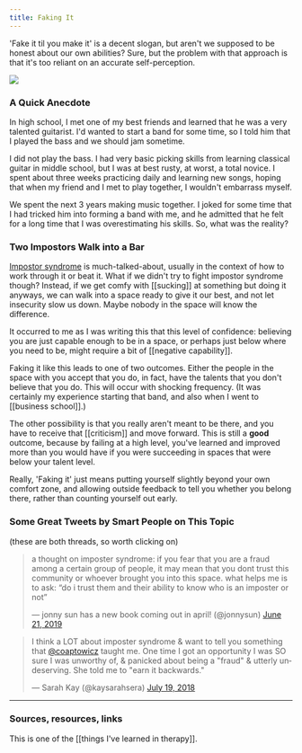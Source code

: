 ```yaml
---
title: Faking It
---
```


'Fake it til you make it' is a decent slogan, but aren't we supposed to be honest about our own abilities? Sure, but the problem with that approach is that it's too reliant on an accurate self-perception.

<img src="..assets/faking.png">

### A Quick Anecdote

In high school, I met one of my best friends and learned that he was a very talented guitarist. I'd wanted to start a band for some time, so I told him that I played the bass and we should jam sometime.

I did not play the bass. I had very basic picking skills from learning classical guitar in middle school, but I was at best rusty, at worst, a total novice. I spent about three weeks practicing daily and learning new songs, hoping that when my friend and I met to play together, I wouldn't embarrass myself.

We spent the next 3 years making music together. I joked for some time that I had tricked him into forming a band with me, and he admitted that he felt for a long time that I was overestimating his skills. So, what was the reality?

### Two Impostors Walk into a Bar

[Impostor syndrome](https://en.wikipedia.org/wiki/Impostor_syndrome) is much-talked-about, usually in the context of how to work through it or beat it. What if we didn't try to fight impostor syndrome though? Instead, if we get comfy with [[sucking]] at something but doing it anyways, we can walk into a space ready to give it our best, and not let insecurity slow us down. Maybe nobody in the space will know the difference.

It occurred to me as I was writing this that this level of confidence: believing you are just capable enough to be in a space, or perhaps just below where you need to be, might require a bit of [[negative capability]].

Faking it like this leads to one of two outcomes. Either the people in the space with you accept that you do, in fact, have the talents that you don't believe that you do. This will occur with shocking frequency. (It was certainly my experience starting that band, and also when I went to [[business school]].)

The other possibility is that you really aren't meant to be there, and you have to receive that [[criticism]] and move forward. This is still a **good** outcome, because by failing at a high level, you've learned and improved more than you would have if you were succeeding in spaces that were below your talent level.

Really, 'Faking it' just means putting yourself slightly beyond your own comfort zone, and allowing outside feedback to tell you whether you belong there, rather than counting yourself out early.

### Some Great Tweets by Smart People on This Topic

(these are both threads, so worth clicking on)

<blockquote class="twitter-tweet"><p lang="en" dir="ltr">a thought on imposter syndrome: if you fear that you are a fraud among a certain group of people, it may mean that you dont trust this community or whoever brought you into this space. what helps me is to ask: “do i trust them and their ability to know who is an imposter or not”</p>&mdash; jonny sun has a new book coming out in april! (@jonnysun) <a href="https://twitter.com/jonnysun/status/1141911481166028807?ref_src=twsrc%5Etfw">June 21, 2019</a></blockquote> <script async src="https://platform.twitter.com/widgets.js" charset="utf-8"></script>

<blockquote class="twitter-tweet"><p lang="en" dir="ltr">I think a LOT about imposter syndrome &amp; want to tell you something that <a href="https://twitter.com/coaptowicz?ref_src=twsrc%5Etfw">@coaptowicz</a> taught me. One time I got an opportunity I was SO sure I was unworthy of, &amp; panicked about being a &quot;fraud&quot; &amp; utterly undeserving. She told me to &quot;earn it backwards.&quot;</p>&mdash; Sarah Kay (@kaysarahsera) <a href="https://twitter.com/kaysarahsera/status/1019786072493043713?ref_src=twsrc%5Etfw">July 19, 2018</a></blockquote> <script async src="https://platform.twitter.com/widgets.js" charset="utf-8"></script>

---
### Sources, resources, links

This is one of the [[things I've learned in therapy]].